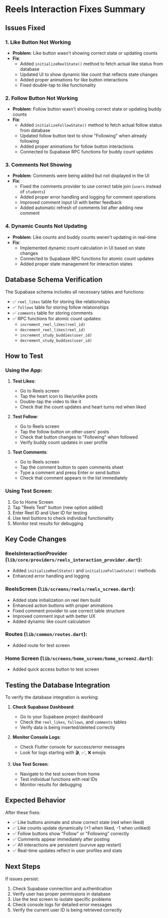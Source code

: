 # Reels Interaction Fixes Summary

## Issues Fixed

### 1. **Like Button Not Working**

- **Problem**: Like button wasn't showing correct state or updating counts
- **Fix**:
  - Added `initializeReelState()` method to fetch actual like status from database
  - Updated UI to show dynamic like count that reflects state changes
  - Added proper animations for like button interactions
  - Fixed double-tap to like functionality

### 2. **Follow Button Not Working**

- **Problem**: Follow button wasn't showing correct state or updating buddy counts
- **Fix**:
  - Added `initializeFollowState()` method to fetch actual follow status from database
  - Updated follow button text to show "Following" when already following
  - Added proper animations for follow button interactions
  - Connected to Supabase RPC functions for buddy count updates

### 3. **Comments Not Showing**

- **Problem**: Comments were being added but not displayed in the UI
- **Fix**:
  - Fixed the comments provider to use correct table join (`users` instead of `students`)
  - Added proper error handling and logging for comment operations
  - Improved comment input UI with better feedback
  - Added automatic refresh of comments list after adding new comment

### 4. **Dynamic Counts Not Updating**

- **Problem**: Like counts and buddy counts weren't updating in real-time
- **Fix**:
  - Implemented dynamic count calculation in UI based on state changes
  - Connected to Supabase RPC functions for atomic count updates
  - Added proper state management for interaction states

## Database Schema Verification

The Supabase schema includes all necessary tables and functions:

- ✅ `reel_likes` table for storing like relationships
- ✅ `follows` table for storing follow relationships
- ✅ `comments` table for storing comments
- ✅ RPC functions for atomic count updates:
  - `increment_reel_likes(reel_id)`
  - `decrement_reel_likes(reel_id)`
  - `increment_study_buddies(user_id)`
  - `decrement_study_buddies(user_id)`

## How to Test

### Using the App:

1. **Test Likes**:

   - Go to Reels screen
   - Tap the heart icon to like/unlike posts
   - Double-tap the video to like it
   - Check that the count updates and heart turns red when liked

2. **Test Follow**:

   - Go to Reels screen
   - Tap the follow button on other users' posts
   - Check that button changes to "Following" when followed
   - Verify buddy count updates in user profile

3. **Test Comments**:
   - Go to Reels screen
   - Tap the comment button to open comments sheet
   - Type a comment and press Enter or send button
   - Check that comment appears in the list immediately

### Using Test Screen:

1. Go to Home Screen
2. Tap "Reels Test" button (new option added)
3. Enter Reel ID and User ID for testing
4. Use test buttons to check individual functionality
5. Monitor test results for debugging

## Key Code Changes

### ReelsInteractionProvider (`lib/core/providers/reels_interaction_provider.dart`):

- Added `initializeReelState()` and `initializeFollowState()` methods
- Enhanced error handling and logging

### ReelsScreen (`lib/screens/reels/reels_screen.dart`):

- Added state initialization on reel item build
- Enhanced action buttons with proper animations
- Fixed comment provider to use correct table structure
- Improved comment input with better UX
- Added dynamic like count calculation

### Routes (`lib/common/routes.dart`):

- Added route for test screen

### Home Screen (`lib/screens/home_screen/home_screen2.dart`):

- Added quick access button to test screen

## Testing the Database Integration

To verify the database integration is working:

1. **Check Supabase Dashboard**:

   - Go to your Supabase project dashboard
   - Check the `reel_likes`, `follows`, and `comments` tables
   - Verify data is being inserted/deleted correctly

2. **Monitor Console Logs**:

   - Check Flutter console for success/error messages
   - Look for logs starting with 🎬, ✅, ❌ emojis

3. **Use Test Screen**:
   - Navigate to the test screen from home
   - Test individual functions with real IDs
   - Monitor results for debugging

## Expected Behavior

After these fixes:

- ✅ Like buttons animate and show correct state (red when liked)
- ✅ Like counts update dynamically (+1 when liked, -1 when unliked)
- ✅ Follow buttons show "Follow" or "Following" correctly
- ✅ Comments appear immediately after posting
- ✅ All interactions are persistent (survive app restart)
- ✅ Real-time updates reflect in user profiles and stats

## Next Steps

If issues persist:

1. Check Supabase connection and authentication
2. Verify user has proper permissions in database
3. Use the test screen to isolate specific problems
4. Check console logs for detailed error messages
5. Verify the current user ID is being retrieved correctly
